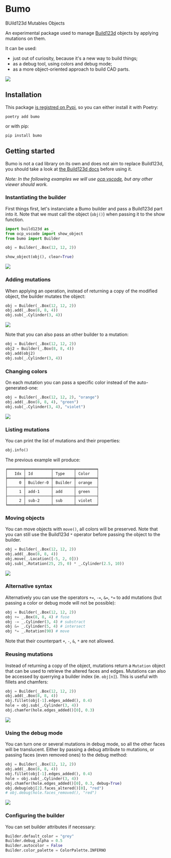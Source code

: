 # Bumo

BUild123d Mutables Objects

An experimental package used to manage [Build123d](https://github.com/gumyr/build123d) objects by applying mutations on them.

It can be used:
- just out of curiosity, because it's a new way to build things;
- as a debug tool, using colors and debug mode;
- as a more object-oriented approach to build CAD parts.

![](./images/chamfers_and_fillets.png)

## Installation

This package [is registred on Pypi](https://pypi.org/project/bumo/), so you can either install it with Poetry:

    poetry add bumo

or with pip:

    pip install bumo

## Getting started

Bumo is not a cad library on its own and does not aim to replace Build123d, you should take a look at [the Build123d docs](https://build123d.readthedocs.io/en/latest/) before using it.

*Note: In the following examples we will use [ocp vscode](https://github.com/bernhard-42/vscode-ocp-cad-viewer/issues), but any other viewer should work.*

### Instantiating the builder

First things first, let's instanciate a Bumo builder and pass a Build123d part into it. Note that we must call the object (`obj()`) when passing it to the show function.

```py
import build123d as _
from ocp_vscode import show_object
from bumo import Builder

obj = Builder(_.Box(12, 12, 2))

show_object(obj(), clear=True)
```

![](./images/box.png)

### Adding mutations

When applying an operation, instead of returning a copy of the modified object, the builder mutates the object:

```py
obj = Builder(_.Box(12, 12, 2))
obj.add(_.Box(8, 8, 4))
obj.sub(_.Cylinder(3, 4))
```

![](./images/base.png)

Note that you can also pass an other builder to a mutation:

```py
obj = Builder(_.Box(12, 12, 2))
obj2 = Builder(_.Box(8, 8, 4))
obj.add(obj2)
obj.sub(_.Cylinder(3, 4))
```

### Changing colors

On each mutation you can pass a specific color instead of the auto-generated-one:

```py
obj = Builder(_.Box(12, 12, 2), "orange")
obj.add(_.Box(8, 8, 4), "green")
obj.sub(_.Cylinder(3, 4), "violet")
```

![](./images/colors.png)

### Listing mutations

You can print the list of mutations and their properties:

```py
obj.info()
```

The previous example will produce:

```
╒═══════╤═══════════╤═════════╤═════════╕
│   Idx │ Id        │ Type    │ Color   │
╞═══════╪═══════════╪═════════╪═════════╡
│     0 │ Builder-0 │ Builder │ orange  │
├───────┼───────────┼─────────┼─────────┤
│     1 │ add-1     │ add     │ green   │
├───────┼───────────┼─────────┼─────────┤
│     2 │ sub-2     │ sub     │ violet  │
╘═══════╧═══════════╧═════════╧═════════╛
```

### Moving objects

You can move objects with `move()`, all colors will be preserved. Note that you can still use the Build123d `*` operator before passing the object to the builder.

```py
obj = Builder(_.Box(12, 12, 2))
obj.add(_.Box(8, 8, 4))
obj.move(_.Location([-5, 2, 0]))
obj.sub(_.Rotation(25, 25, 0) * _.Cylinder(2.5, 10))
```

![](./images/move.png)

### Alternative syntax

Alternatively you can use the operators `+=`, `-=`, `&=`, `*=` to add mutations (but passing a color or debug mode will not be possible):

```py
obj = Builder(_.Box(12, 12, 2))
obj += _.Box(8, 8, 4) # fuse
obj -= _.Cylinder(3, 4) # substract
obj &= _.Cylinder(5, 4) # intersect
obj *= _.Rotation(90) # move
```

Note that their counterpart `+`, `-`, `&`, `*` are not allowed.

### Reusing mutations

Instead of returning a copy of the object, mutations return a `Mutation` object that can be used to retrieve the altered faces and edges. Mutations can also be accessed by querrying a builder index (ie. `obj[n]`). This is useful with fillets and chamfers:

```py
obj = Builder(_.Box(12, 12, 2))
obj.add(_.Box(8, 8, 4))
obj.fillet(obj[-1].edges_added(), 0.4)
hole = obj.sub(_.Cylinder(3, 4))
obj.chamfer(hole.edges_added()[0], 0.3)
```

![](./images/chamfers_and_fillets.png)

### Using the debug mode

You can turn one or several mutations in debug mode, so all the other faces will be translucent. Either by passing a debug attribute to mutations, or passing faces (even removed ones) to the debug method:

```py
obj = Builder(_.Box(12, 12, 2))
obj.add(_.Box(8, 8, 4))
obj.fillet(obj[-1].edges_added(), 0.4)
hole = obj.sub(_.Cylinder(3, 4))
obj.chamfer(hole.edges_added()[0], 0.3, debug=True)
obj.debug(obj[2].faces_altered()[0], "red")
# obj.debug(hole.faces_removed(), "red")
```

![](./images/debug.png)

### Configuring the builder

You can set builder attributes if necessary:

```py
Builder.default_color = "grey"
Builder.debug_alpha = 0.5
Builder.autocolor = False
Builder.color_palette = ColorPalette.INFERNO
```
